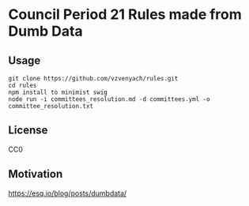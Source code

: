 # Council Period 21 Rules made from Dumb Data

## Usage

```
git clone https://github.com/vzvenyach/rules.git
cd rules
npm install to minimist swig
node run -i committees_resolution.md -d committees.yml -o committee_resolution.txt
```

## License

CC0

## Motivation

https://esq.io/blog/posts/dumbdata/